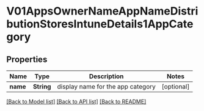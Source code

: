 # V01AppsOwnerNameAppNameDistributionStoresIntuneDetails1AppCategory

## Properties
Name | Type | Description | Notes
------------ | ------------- | ------------- | -------------
**name** | **String** | display name for the app category | [optional] 

[[Back to Model list]](../README.md#documentation-for-models) [[Back to API list]](../README.md#documentation-for-api-endpoints) [[Back to README]](../README.md)


